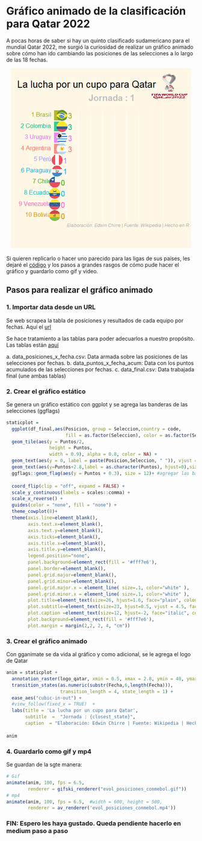 # Gráfico animado de la clasificación para Qatar 2022 

A pocas horas de saber si hay un quinto clasificado sudamericano para el mundial Qatar 2022, me surgió la curiosidad de realizar un gráfico animado sobre cómo han ido cambiando las posiciones de las selecciones a lo largo de las 18 fechas.

<p align="center">
  <img src="evol_posiciones_conmebol.gif" alt="animated" />
</p>


Si quieren replicarlo o hacer uno parecido para las ligas de sus países, les dejaré el [código](https://github.com/EdwinChirre/Grafico_animado_Conmebol/blob/master/Crear_grafico_animado_Conmebol.R) y los pasos a grandes rasgos de cómo pude hacer el gráfico y guardarlo como gif y video.

## Pasos para realizar el gráfico animado

### 1. Importar data desde un URL

Se web scrapea la tabla de posiciones y resultados de cada equipo por fechas. Aquí el [url](https://es.wikipedia.org/wiki/Clasificaci%C3%B3n_de_Conmebol_para_la_Copa_Mundial_de_F%C3%BAtbol_de_2022)

Se hace tratamiento a las tablas para poder adecuarlos a nuestro propósito. Las tablas están [aquí](https://github.com/EdwinChirre/Grafico_animado_Conmebol/tree/master/Data)

  a. data_posiciones_x_fecha.csv: Data armada sobre las posiciones de las selecciones por fechas.
  b. data_puntos_x_fecha_acum: Data con los puntos acumulados de las selecciones por fechas.
  c. data_final.csv: Data trabajada final (une ambas tablas)

### 2. Crear el gráfico estático

Se genera un gráfico estático con ggplot y se agrega las banderas de las selecciones (ggflags)

```r
staticplot = 
  ggplot(df_final,aes(Posicion, group = Seleccion,country = code,
                      fill = as.factor(Seleccion), color = as.factor(Seleccion))) +
  geom_tile(aes(y = Puntos/2,
                height = Puntos,
                width = 0.9), alpha = 0.8, color = NA) +
  geom_text(aes(y = 0, label = paste(Posicion,Seleccion, " ")), vjust = 0.2, hjust = 1,size = 5.5) +
  geom_text(aes(y=Puntos+2.8,label = as.character(Puntos), hjust=0),size = 7) +
  ggflags::geom_flag(aes(y = Puntos + 0.3), size = 12)+ #agregar las banderas
  
  coord_flip(clip = "off", expand = FALSE) +
  scale_y_continuous(labels = scales::comma) +
  scale_x_reverse() +
  guides(color = "none", fill = "none") +
  theme_cowplot(8)+
  theme(axis.line=element_blank(),
        axis.text.x=element_blank(),
        axis.text.y=element_blank(),
        axis.ticks=element_blank(),
        axis.title.x=element_blank(),
        axis.title.y=element_blank(),
        legend.position="none",
        panel.background=element_rect(fill = '#fff7e6'), 
        panel.border=element_blank(),
        panel.grid.major=element_blank(),
        panel.grid.minor=element_blank(),
        panel.grid.major.x = element_line( size=.1, color="white" ),
        panel.grid.minor.x = element_line( size=.1, color="white" ),
        plot.title=element_text(size=26, hjust=1.6, face="plain", colour="black", vjust=6),
        plot.subtitle=element_text(size=23, hjust=0.5, vjust = 4.5, face="bold", color="gray"),
        plot.caption =element_text(size=12, hjust=-2, face="italic", color="dark gray"),
        plot.background=element_rect(fill = '#fff7e6'),  
        plot.margin = margin(2,2, 2, 4, "cm"))


```

### 3. Crear el gráfico animado

Con gganimate se da vida al gráfico y como adicional, se le agrega el logo de Qatar 

```r
anim = staticplot + 
  annotation_raster(logo_qatar, xmin = 0.5, xmax = 2.8, ymin = 40, ymax = 55) +
  transition_states(as.numeric(substr(Fecha,6,length(Fecha))),
                    transition_length = 4, state_length = 1) +
  ease_aes("cubic-in-out") +
  #view_follow(fixed_x = TRUE)  +
  labs(title = 'La lucha por un cupo para Qatar',
       subtitle  =  "Jornada : {closest_state}",
       caption  = "Elaboración: Edwin Chirre | Fuente: Wikipedia | Hecho en R")

anim

```
### 4. Guardarlo como gif y mp4

Se guardan de la sgte manera:

```r
# Gif
animate(anim, 100, fps = 6.5,  
        renderer = gifski_renderer("evol_posiciones_conmebol.gif"))
# mp4
animate(anim, 100, fps = 6.5,  #width = 600, height = 500,
        renderer = av_renderer('evol_posiciones_conmebol.mp4')) 
```

### FIN: Espero les haya gustado. Queda pendiente hacerlo en medium paso a paso

        
